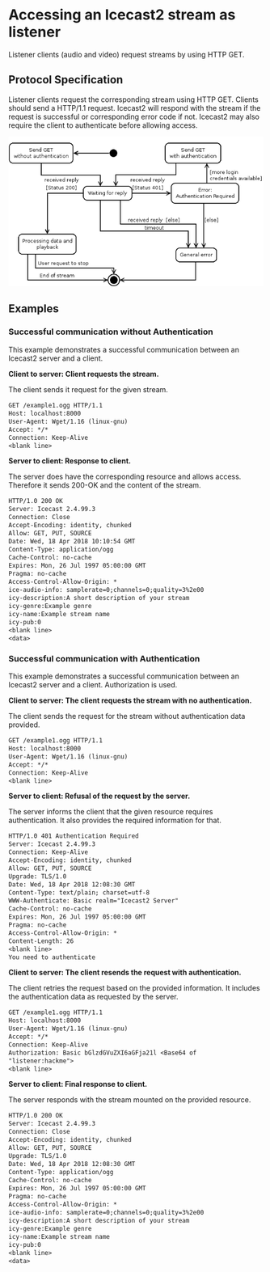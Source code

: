 Accessing an Icecast2 stream as listener
========================================

Listener clients (audio and video) request streams by using HTTP GET.

Protocol Specification
----------------------

Listener clients request the corresponding stream using HTTP GET. Clients should send a HTTP/1.1 request. Icecast2 will respond with the stream if the request is successful or corresponding error code if not. Icecast2 may also require the client to authenticate before allowing access.

![ Transaction states for listener connections ]

Examples
--------

### Successful communication without Authentication

This example demonstrates a successful communication between an Icecast2 server and a client.

**Client to server: Client requests the stream.**

The client sends it request for the given stream.

    GET /example1.ogg HTTP/1.1
    Host: localhost:8000
    User-Agent: Wget/1.16 (linux-gnu)
    Accept: */*
    Connection: Keep-Alive
    <blank line>

**Server to client: Response to client.**

The server does have the corresponding resource and allows access. Therefore it sends 200-OK and the content of the stream.

    HTTP/1.0 200 OK
    Server: Icecast 2.4.99.3
    Connection: Close
    Accept-Encoding: identity, chunked
    Allow: GET, PUT, SOURCE
    Date: Wed, 18 Apr 2018 10:10:54 GMT
    Content-Type: application/ogg
    Cache-Control: no-cache
    Expires: Mon, 26 Jul 1997 05:00:00 GMT
    Pragma: no-cache
    Access-Control-Allow-Origin: *
    ice-audio-info: samplerate=0;channels=0;quality=3%2e00
    icy-description:A short description of your stream
    icy-genre:Example genre
    icy-name:Example stream name
    icy-pub:0
    <blank line>
    <data>

### Successful communication with Authentication

This example demonstrates a successful communication between an Icecast2 server and a client. Authorization is used.

**Client to server: The client requests the stream with no authentication.**

The client sends the request for the stream without authentication data provided.

    GET /example1.ogg HTTP/1.1
    Host: localhost:8000
    User-Agent: Wget/1.16 (linux-gnu)
    Accept: */*
    Connection: Keep-Alive
    <blank line>

**Server to client: Refusal of the request by the server.**

The server informs the client that the given resource requires authentication. It also provides the required information for that.

    HTTP/1.0 401 Authentication Required
    Server: Icecast 2.4.99.3
    Connection: Keep-Alive
    Accept-Encoding: identity, chunked
    Allow: GET, PUT, SOURCE
    Upgrade: TLS/1.0
    Date: Wed, 18 Apr 2018 12:08:30 GMT
    Content-Type: text/plain; charset=utf-8
    WWW-Authenticate: Basic realm="Icecast2 Server"
    Cache-Control: no-cache
    Expires: Mon, 26 Jul 1997 05:00:00 GMT
    Pragma: no-cache
    Access-Control-Allow-Origin: *
    Content-Length: 26
    <blank line>
    You need to authenticate

**Client to server: The client resends the request with authentication.**

The client retries the request based on the provided information. It includes the authentication data as requested by the server.

    GET /example1.ogg HTTP/1.1
    Host: localhost:8000
    User-Agent: Wget/1.16 (linux-gnu)
    Accept: */*
    Connection: Keep-Alive
    Authorization: Basic bGlzdGVuZXI6aGFja21l <Base64 of "listener:hackme">
    <blank line>

**Server to client: Final response to client.**

The server responds with the stream mounted on the provided resource.

    HTTP/1.0 200 OK
    Server: Icecast 2.4.99.3
    Connection: Close
    Accept-Encoding: identity, chunked
    Allow: GET, PUT, SOURCE
    Upgrade: TLS/1.0
    Date: Wed, 18 Apr 2018 12:08:30 GMT
    Content-Type: application/ogg
    Cache-Control: no-cache
    Expires: Mon, 26 Jul 1997 05:00:00 GMT
    Pragma: no-cache
    Access-Control-Allow-Origin: *
    ice-audio-info: samplerate=0;channels=0;quality=3%2e00
    icy-description:A short description of your stream
    icy-genre:Example genre
    icy-name:Example stream name
    icy-pub:0
    <blank line>
    <data>

  [ Transaction states for listener connections ]: ../../out/Listen.png
